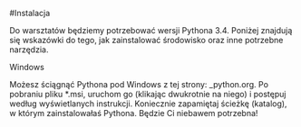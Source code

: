 #Instalacja

Do warsztatów będziemy potrzebować wersji Pythona 3.4. Poniżej znajdują się wskazówki do tego, jak zainstalować środowisko oraz inne potrzebne narzędzia.

Windows

Możesz ściągnąć Pythona pod Windows z tej strony: _python.org. Po pobraniu pliku *.msi, uruchom go (klikając dwukrotnie na niego) i postępuj według wyświetlanych instrukcji. Koniecznie zapamiętaj ścieżkę (katalog), w którym zainstalowałaś Pythona. Będzie Ci niebawem potrzebna!

